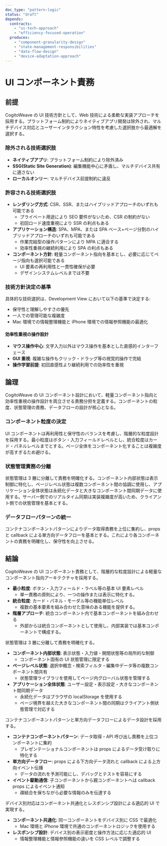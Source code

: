 ```yaml
---
doc_type: "pattern-logic"
status: "draft"
depends:
  contracts:
    - "ui-tech-approach"
    - "efficiency-focused-operation"
  produces:
    - "component-granularity-design"
    - "state-management-responsibilities"
    - "data-flow-design"
    - "device-adaptation-approach"
---
```


# UI コンポーネント責務

## 前提

<!-- PREMISE_BEGIN: ui-tech-approach -->

CogitoWeave の UI 技術方針として、Web 技術による柔軟な実装アプローチを採用する。プラットフォーム制約によりネイティブアプリ開発は除外され、マルチデバイス対応とユーザーインタラクション特性を考慮した選択肢から最適解を選択する。

### 除外される技術選択肢

- **ネイティブアプリ**: プラットフォーム制約により除外済み
- **SSG(Static Site Generation)**: 編集機能中心に矛盾し、マルチデバイス共有に適さない
- **ローカルオンリー**: マルチデバイス前提制約に違反

### 許容される技術選択肢

- **レンダリング方式**: CSR、SSR、またはハイブリッドアプローチのいずれも可能である
  - プライベート用途により SEO 要件がないため、CSR の制約がない
  - 初回ロード速度重視により SSR の利点もある
- **アプリケーション構造**: SPA、MPA、または SPA ベース+ページ分割のハイブリッドアプローチのいずれも可能である
  - 作業完結型の操作パターンにより MPA に適合する
  - 効率性重視の継続利用により SPA の利点もある
- **コンポーネント方針**: 軽量コンポーネント指向を基本とし、必要に応じてページ指向も選択可能である
  - UI 要素の再利用性と一貫性確保が必要
  - デザインシステムレベルまでは不要

### 技術方針決定の基準

具体的な技術選択は、Development View において以下の基準で決定する:

- 保守性と理解しやすさの優先
- 一人での管理可能な複雑度
- Mac 環境での情報整理機能と iPhone 環境での情報参照機能の最適化

<!-- PREMISE_END: ui-tech-approach -->

#### 効率性重視の操作設計

<!-- PREMISE_BEGIN: efficiency-focused-operation -->

- **マウス操作中心**: 文字入力以外はマウス操作を基本とした直感的インターフェース
- **GUI 重視**: 複雑な操作もクリック・ドラッグ等の視覚的操作で完結
- **操作学習前提**: 初回直感性より継続利用での効率性を重視

<!-- PREMISE_END: efficiency-focused-operation -->

## 論理

CogitoWeave の UI コンポーネント設計において、軽量コンポーネント指向と効率性重視の操作設計を両立させる責務分担を定義する。コンポーネントの粒度、状態管理の責務、データフローの設計が核心となる。

### コンポーネント粒度の決定

UI コンポーネントは再利用性と保守性のバランスを考慮し、階層的な粒度設計を採用する。最小粒度はボタン・入力フィールドレベルとし、統合粒度はカード・パネルレベルまでとする。ページ全体をコンポーネント化することは複雑度が高すぎるため避ける。

### 状態管理責務の分離

状態管理は 3 層に分離して責務を明確化する。コンポーネント内部状態は表示制御に特化し、ページレベル状態は複数コンポーネント間の協調に使用し、アプリケーション全体状態は永続化データと大きなコンポーネント間同期データに使用する。サーバー側でのリアルタイム同期は実装複雑度が高いため、クライアント側での状態管理を基本とする。

### データフローパターンの統一

コンテナコンポーネントパターンによりデータ取得責務を上位に集約し、props と callback による単方向データフローを基本とする。これにより各コンポーネントの責務を明確化し、保守性を向上させる。

## 結論

<!-- GLOBAL_CONCLUSION_BEGIN: component-granularity-design -->

CogitoWeave の UI コンポーネント責務として、階層的な粒度設計による軽量なコンポーネント指向アーキテクチャを採用する。

- **最小粒度**: ボタン・入力フィールド・ラベル等の基本 UI 要素レベル
  - 単一責務の原則により、一つの操作または表示に特化する。
- **統合粒度**: カード・パネル・モーダル等の機能単位レベル
  - 複数の基本要素を組み合わせた意味のある機能を提供する。
- **階層アプローチ**: 統合コンポーネント内で基本コンポーネントを組み合わせる
  - 外部からは統合コンポーネントとして使用し、内部実装では基本コンポーネントで構成する。

<!-- GLOBAL_CONCLUSION_END: component-granularity-design -->

<!-- GLOBAL_CONCLUSION_BEGIN: state-management-responsibilities -->

状態管理は 3 層に分離して責務を明確化する。

- **コンポーネント内部状態**: 表示状態・入力値・開閉状態等の局所的な制御
  - コンポーネント固有の UI 状態管理に限定する
- **ページレベル状態**: 選択中概念・検索フィルタ・編集中データ等の複数コンポーネント間共有
  - 状態管理ライブラリを使用してページ内グローバル状態を管理する
- **アプリケーション全体状態**: ユーザー設定・表示設定・大きなコンポーネント間同期データ
  - 永続化データはブラウザの localStorage を使用する
  - ページ境界を越えた大きなコンポーネント間の同期はクライアント側状態管理で対応する

<!-- GLOBAL_CONCLUSION_END: state-management-responsibilities -->

<!-- GLOBAL_CONCLUSION_BEGIN: data-flow-design -->

コンテナコンポーネントパターンと単方向データフローによるデータ設計を採用する。

- **コンテナコンポーネントパターン**: データ取得・API 呼び出し責務を上位コンポーネントに集約
  - プレゼンテーショナルコンポーネントは props によるデータ受け取りに特化する
- **単方向データフロー**: props による下方向データ流れと callback による上方向イベント伝播
  - データの流れを予測可能にし、デバッグとテストを容易にする
- **イベント駆動通信**: 子コンポーネントから親コンポーネントへは callback props によるイベント通知
  - 疎結合を保ちながら必要な情報のみを伝達する

<!-- GLOBAL_CONCLUSION_END: data-flow-design -->

<!-- GLOBAL_CONCLUSION_BEGIN: device-adaptation-approach -->

デバイス別対応はコンポーネント共通化とレスポンシブ設計による適応的 UI で実現する。

- **コンポーネント共通化**: 同一コンポーネントをデバイス別に CSS で最適化
  - Mac 環境と iPhone 環境で共通のコンポーネントロジックを使用する
- **レスポンシブ設計**: デバイス別の表示密度と操作方法に応じた適応的 UI
  - 情報整理機能と情報参照機能の違いを CSS レベルで調整する

<!-- GLOBAL_CONCLUSION_END: device-adaptation-approach -->
